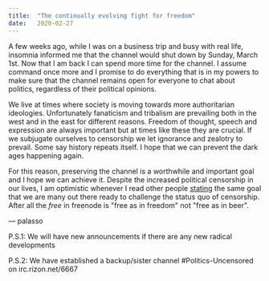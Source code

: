 ```yaml
---
title:  "The continually evolving fight for freedom"
date:   2020-02-27
---
```

A few weeks ago, while I was on a business trip and busy with real life, insomnia informed me that the channel would shut down by Sunday, March 1st. Now that I am back I can spend more time for the channel. I assume command once more and I promise to do everything that is in my powers to make sure that the channel remains open for everyone to chat about politics, regardless of their political opinions.

We live at times where society is moving towards more authoritarian ideologies. Unfortunately fanaticism and tribalism are prevailing both in the west and in the east for different reasons. Freedom of thought, speech and expression are always important but at times like these they are crucial. If we subjugate ourselves to censorship we let ignorance and zealotry to prevail. Some say history repeats itself. I hope that we can prevent the dark ages happening again.

For this reason, preserving the channel is a worthwhile and important goal and I hope we can achieve it. Despite the increased political censorship in our lives, I am optimistic whenever I read other people [stating](https://www.privateinternetaccess.com/blog/2019/11/the-continually-evolving-fight-for-freedom/) the same goal that we are many out there ready to challenge the status quo of censorship. After all the *free* in freenode is "free as in freedom" not "free as in beer".

— palasso

P.S.1: We will have new announcements if there are any new radical developments

P.S.2: We have established a backup/sister channel #Politics-Uncensored on irc.rizon.net/6667
